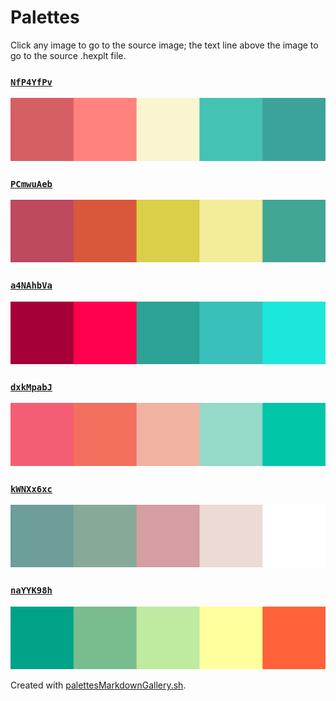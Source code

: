 # Palettes

Click any image to go to the source image; the text line above the image to go to the source .hexplt file.

### [`NfP4YfPv`](NfP4YfPv.hexplt)

[ ![NfP4YfPv.png](NfP4YfPv.png) ](NfP4YfPv.png)

### [`PCmwuAeb`](PCmwuAeb.hexplt)

[ ![PCmwuAeb.png](PCmwuAeb.png) ](PCmwuAeb.png)

### [`a4NAhbVa`](a4NAhbVa.hexplt)

[ ![a4NAhbVa.png](a4NAhbVa.png) ](a4NAhbVa.png)

### [`dxkMpabJ`](dxkMpabJ.hexplt)

[ ![dxkMpabJ.png](dxkMpabJ.png) ](dxkMpabJ.png)

### [`kWNXx6xc`](kWNXx6xc.hexplt)

[ ![kWNXx6xc.png](kWNXx6xc.png) ](kWNXx6xc.png)

### [`naYYK98h`](naYYK98h.hexplt)

[ ![naYYK98h.png](naYYK98h.png) ](naYYK98h.png)

Created with [palettesMarkdownGallery.sh](https://github.com/earthbound19/_ebDev/blob/master/scripts/palettesMarkdownGallery.sh).